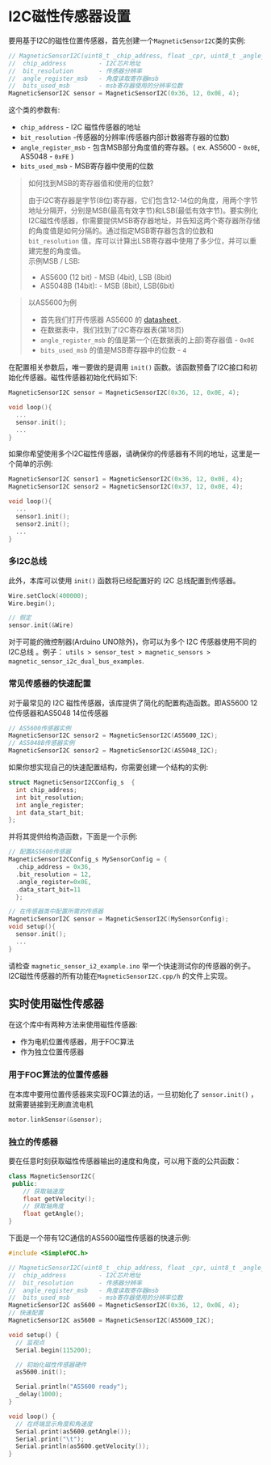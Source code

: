 

# l2C磁性传感器设置

要用基于I2C的磁性位置传感器，首先创建一个`MagneticSensorI2C`类的实例:

```cpp
// MagneticSensorI2C(uint8_t _chip_address, float _cpr, uint8_t _angle_register_msb)
//  chip_address         - I2C芯片地址
//  bit_resolution       - 传感器分辨率
//  angle_register_msb   - 角度读取寄存器msb
//  bits_used_msb        - msb寄存器使用的分辨率位数
MagneticSensorI2C sensor = MagneticSensorI2C(0x36, 12, 0x0E, 4);
```

这个类的参数有:
 - `chip_address` - I2C 磁性传感器的地址
 - `bit_resolution` -传感器的分辨率(传感器内部计数器寄存器的位数)
 - `angle_register_msb` - 包含MSB部分角度值的寄存器。( ex. AS5600 - `0x0E`, AS5048 - `0xFE` ) 
 - `bits_used_msb` - MSB寄存器中使用的位数

<blockquote class="info"> <p class="heading">如何找到MSB的寄存器值和使用的位数?</p>
由于I2C寄存器是字节(8位)寄存器，它们包含12-14位的角度，用两个字节地址分隔开，分别是MSB(最高有效字节)和LSB(最低有效字节)。要实例化I2C磁性传感器，你需要提供MSB寄存器地址，并告知这两个寄存器所存储的角度值是如何分隔的。通过指定MSB寄存器包含的位数和 <code class="highlighter-rouge">bit_resolution</code> 值，库可以计算出LSB寄存器中使用了多少位，并可以重建完整的角度值。<br>
示例MSB / LSB:


<ul>
<li>AS5600 (12 bit) - MSB (4bit), LSB (8bit)</li>
<li>AS5048B (14bit): - MSB (8bit), LSB(6bit)</li>
</ul>
</blockquote>

<blockquote class="info">
<p class="heading">以AS5600为例</p>
<ul>
  <li> 首先我们打开传感器 AS5600 的 <a href="https://ams.com/documents/20143/36005/AS5600_DS000365_5-00.pdf" target="_blank"> datasheet <i class="fa fa-external-link"></i></a>.</li>
  <li> 在数据表中，我们找到了l2C寄存器表(第18页)</li>
  <li> <code class="highlighter-rouge">angle_register_msb</code> 的值是第一个(在数据表的上部)寄存器值 - <code class="highlighter-rouge">0x0E</code></li>
  <li> <code class="highlighter-rouge">bits_used_msb</code> 的值是MSB寄存器中的位数 - <code class="highlighter-rouge">4</code></li>
</ul>
</blockquote>




在配置相关参数后，唯一要做的是调用 `init()` 函数。该函数预备了I2C接口和初始化传感器。磁性传感器初始化代码如下:

```cpp
MagneticSensorI2C sensor = MagneticSensorI2C(0x36, 12, 0x0E, 4);

void loop(){
  ...
  sensor.init();
  ...
}
```

如果你希望使用多个I2C磁性传感器，请确保你的传感器有不同的地址，这里是一个简单的示例:
```cpp
MagneticSensorI2C sensor1 = MagneticSensorI2C(0x36, 12, 0x0E, 4);
MagneticSensorI2C sensor2 = MagneticSensorI2C(0x37, 12, 0x0E, 4);

void loop(){
  ...
  sensor1.init();
  sensor2.init();
  ...
}
```


### 多I2C总线 

此外，本库可以使用 `init()` 函数将已经配置好的 I2C 总线配置到传感器。

```cpp
Wire.setClock(400000);
Wire.begin();

// 假定 
sensor.init(&Wire)
```
对于可能的微控制器(Arduino UNO除外)，你可以为多个 I2C 传感器使用不同的l2C总线 。例子： `utils > sensor_test > magnetic_sensors > magnetic_sensor_i2c_dual_bus_examples`. 

###  常见传感器的快速配置 

对于最常见的 I2C 磁性传感器，该库提供了简化的配置构造函数。即AS5600 12位传感器和AS5048 14位传感器

```cpp
// AS5600传感器实例
MagneticSensorI2C sensor2 = MagneticSensorI2C(AS5600_I2C);
// AS5048B传感器实例
MagneticSensorI2C sensor2 = MagneticSensorI2C(AS5048_I2C);
```
如果你想实现自己的快速配置结构，你需要创建一个结构的实例:
```cpp
struct MagneticSensorI2CConfig_s  {
  int chip_address;
  int bit_resolution; 
  int angle_register;
  int data_start_bit; 
};
```
并将其提供给构造函数，下面是一个示例:
```cpp
// 配置AS5600传感器
MagneticSensorI2CConfig_s MySensorConfig = {
  .chip_address = 0x36, 
  .bit_resolution = 12, 
  .angle_register=0x0E, 
  .data_start_bit=11
  }; 

// 在传感器类中配置所需的传感器
MagneticSensorI2C sensor = MagneticSensorI2C(MySensorConfig);
void setup(){
  sensor.init();
  ...
}
```

请检查 `magnetic_sensor_i2_example.ino` 举一个快速测试你的传感器的例子。l2C磁性传感器的所有功能在`MagneticSensorI2C.cpp/h` 的文件上实现。

## 实时使用磁性传感器

在这个库中有两种方法来使用磁性传感器:
- 作为电机位置传感器，用于FOC算法
- 作为独立位置传感器

### 用于FOC算法的位置传感器

在本库中要用位置传感器来实现FOC算法的话，一旦初始化了 `sensor.init()` ，就需要链接到无刷直流电机

```cpp
motor.linkSensor(&sensor);
```

### 独立的传感器

要在任意时刻获取磁性传感器输出的速度和角度，可以用下面的公共函数：
```cpp
class MagneticSensorI2C{
 public:
    // 获取轴速度
    float getVelocity();
  	// 获取轴角度
    float getAngle();
}
```

下面是一个带有12C通信的AS5600磁性传感器的快速示例:
```cpp
#include <SimpleFOC.h>

// MagneticSensorI2C(uint8_t _chip_address, float _cpr, uint8_t _angle_register_msb)
//  chip_address         - I2C芯片地址
//  bit_resolution       - 传感器分辨率
//  angle_register_msb   - 角度读取寄存器msb
//  bits_used_msb        - msb寄存器使用的分辨率位数
MagneticSensorI2C as5600 = MagneticSensorI2C(0x36, 12, 0x0E, 4);
// 快速配置
MagneticSensorI2C as5600 = MagneticSensorI2C(AS5600_I2C);

void setup() {
  // 监视点
  Serial.begin(115200);

  // 初始化磁性传感器硬件
  as5600.init();

  Serial.println("AS5600 ready");
  _delay(1000);
}

void loop() {
  // 在终端显示角度和角速度
  Serial.print(as5600.getAngle());
  Serial.print("\t");
  Serial.println(as5600.getVelocity());
}
```